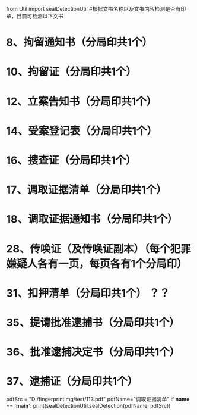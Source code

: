 from Util import sealDetectionUtil
#根据文书名称以及文书内容检测是否有印章，目前可检测以下文书
# 8、拘留通知书（分局印共1个）
# 10、拘留证（分局印共1个）
# 12、立案告知书（分局印共1个）
# 14、受案登记表（分局印共1个）
# 16、搜查证（分局印共1个）
# 17、调取证据清单（分局印共1个）
# 18、调取证据通知书（分局印共1个）
# 28、传唤证（及传唤证副本）（每个犯罪嫌疑人各有一页，每页各有1个分局印）
# 31、扣押清单（分局印共1个） ？？
# 35、提请批准逮捕书（分局印共1个）
# 36、批准逮捕决定书（分局印共1个）
# 37、逮捕证（分局印共1个）
pdfSrc = "D:/fingerprintImg/test/113.pdf"
pdfName="调取证据清单"
if __name__ == '__main__':
   print(sealDetectionUtil.sealDetection(pdfName, pdfSrc))
